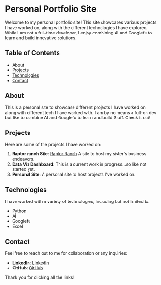 # Personal Portfolio Site

Welcome to my personal portfolio site! This site showcases various projects I have worked on, along with the different technologies I have explored. While I am not a full-time developer, I enjoy combining AI and Googlefu to learn and build innovative solutions.

## Table of Contents
- [About](#about)
- [Projects](#projects)
- [Technologies](#tech)
- [Contact](#contact)

## About
This is a personal site to showcase different projects I have worked on along with different tech I have worked with. I am by no means a full-on dev but like to combine AI and Googlefu to learn and build Stuff. Check it out!

## Projects
Here are some of the projects I have worked on:
1. **Raptor ranch Site**: [Raptor Ranch](https://raptorranch.farm/) A site to host my sister's business endeavors. 
2. **Data Viz Dashboard**: This is a current work in progress...so like not started yet.
3. **Personal Site**: A personal site to host projects I've worked on.

## Technologies
I have worked with a variety of technologies, including but not limited to:
- Python
- AI
- Googlefu
- Excel

## Contact
Feel free to reach out to me for collaboration or any inquiries:
- **LinkedIn**: [LinkedIn](https://www.linkedin.com/in/brycek/)
- **GitHub**: [GitHub](https://github.com/bk-007)

Thank you for clicking all the links!

